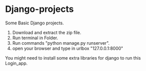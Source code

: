 # Django-projects
Some Basic Django projects.

1. Download and extract the zip file.
2. Run terminal in Folder.
3. Run commands "python manage.py runserver".
4. open your browser  and type in urlbox "127.0.0.1:8000"


You might need to install some extra libraries for django to run this Login_app.

